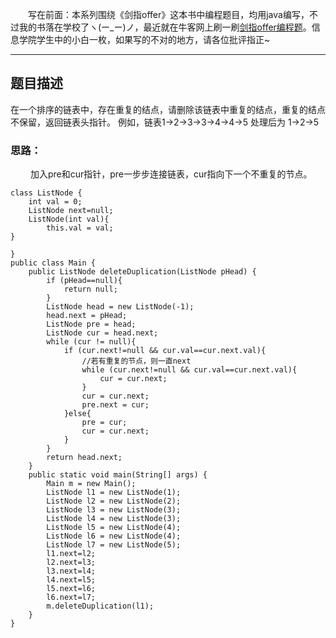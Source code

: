 &emsp;&emsp;写在前面：本系列围绕《剑指offer》这本书中编程题目，均用java编写，不过我的书落在学校了ヽ(ー_ー)ノ，最近就在牛客网上刷一刷[剑指offer编程题](https://www.nowcoder.com/ta/coding-interviews)。信息学院学生中的小白一枚，如果写的不对的地方，请各位批评指正~
___
## 题目描述
在一个排序的链表中，存在重复的结点，请删除该链表中重复的结点，重复的结点不保留，返回链表头指针。 例如，链表1->2->3->3->4->4->5 处理后为 1->2->5
### 思路：
&emsp;&emsp; 加入pre和cur指针，pre一步步连接链表，cur指向下一个不重复的节点。
```
class ListNode {
    int val = 0;
    ListNode next=null;
    ListNode(int val){
        this.val = val;
}

}
public class Main {
    public ListNode deleteDuplication(ListNode pHead) {
        if (pHead==null){
            return null;
        }
        ListNode head = new ListNode(-1);
        head.next = pHead;
        ListNode pre = head;
        ListNode cur = head.next;
        while (cur != null){
            if (cur.next!=null && cur.val==cur.next.val){
                //若有重复的节点，则一直next
                while (cur.next!=null && cur.val==cur.next.val){
                    cur = cur.next;
                }
                cur = cur.next;
                pre.next = cur;
            }else{
                pre = cur;
                cur = cur.next;
            }
        }
        return head.next;
    }
    public static void main(String[] args) {
        Main m = new Main();
        ListNode l1 = new ListNode(1);
        ListNode l2 = new ListNode(2);
        ListNode l3 = new ListNode(3);
        ListNode l4 = new ListNode(3);
        ListNode l5 = new ListNode(4);
        ListNode l6 = new ListNode(4);
        ListNode l7 = new ListNode(5);
        l1.next=l2;
        l2.next=l3;
        l3.next=l4;
        l4.next=l5;
        l5.next=l6;
        l6.next=l7;
        m.deleteDuplication(l1);
    }
}
```